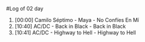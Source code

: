 #Log of 02 day

1. [00:00] Camilo Séptimo - Maya - No Confíes En Mí
1. [10:40] AC/DC - Back in Black - Back in Black
1. [10:41] AC/DC - Highway to Hell - Highway to Hell

